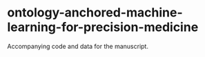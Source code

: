 # ontology-anchored-machine-learning-for-precision-medicine
Accompanying code and data for the manuscript.
